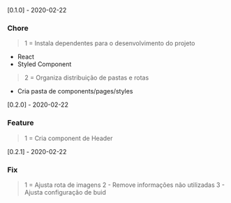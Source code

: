 [0.1.0] - 2020-02-22 

### Chore
> 1 = Instala dependentes para o desenvolvimento do projeto
- React
- Styled Component

> 2 = Organiza distribuição de pastas e rotas 
- Cria pasta de components/pages/styles

[0.2.0] - 2020-02-22 

### Feature
> 1 = Cria component de Header

[0.2.1] - 2020-02-22 

### Fix
> 1 = Ajusta rota de imagens
> 2 - Remove informações não utilizadas
> 3 - Ajusta configuração de buid